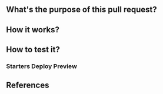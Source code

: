 ## What's the purpose of this pull request?

<!--- Considering the context, what is the problem we'll solve? Where in VTEX's big picture our issue fits in? Write a tweet about the context and the problem itself. --->

## How it works?

<!--- Tell us the role of the new feature, or component, in its context. --->

## How to test it?

<!--- Describe the steps with bullet points. Is there any external link that can be used to better test it or an example? --->

### Starters Deploy Preview

<!--- Add a link to a deploy preview from `gatsby.store` AND `nextjs.store` with this branch being used. --->

<!--- Tip: You can get an installable version of this branch from the CodeSandbox generated when this PR is created. --->

## References

<!--- Spread the knowledge: is there any content you used to create this PR that is worth sharing? --->

<!--- Extra tip: adding references to related issues or mentioning people important to this PR may be good for the documentation and reviewing process --->
